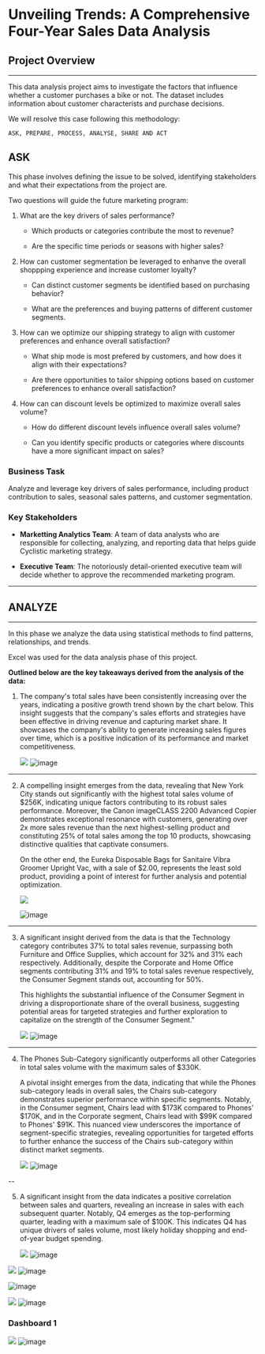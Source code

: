 # Unveiling Trends: A Comprehensive Four-Year Sales Data Analysis

## Project Overview
---
This data analysis project aims to investigate the factors that influence whether a customer purchases a bike or not. The dataset includes information about customer characterists and purchase decisions.

We will resolve this case following this methodology:

`ASK, PREPARE, PROCESS, ANALYSE, SHARE AND ACT`


## **ASK**

This phase involves defining the issue to be solved, identifying stakeholders and what their expectations from the project are.

Two questions will guide the future marketing program:

1. What are the key drivers of sales performance?
   
    - Which products or categories contribute the most to revenue?
  
    - Are the specific time periods or seasons with higher sales?
  
2. How can customer segmentation be leveraged to enhanve the overall shoppping experience and increase customer loyalty?

   - Can distinct customer segments be identified based on purchasing behavior?
     
   - What are the preferences and buying patterns of different customer segments.

3. How can we optimize our shipping strategy to align with customer preferences and enhance overall satisfaction?

   - What ship mode is most prefered by customers, and how does it align with their expectations?
  
   - Are there opportunities to tailor shipping options based on customer preferences to enhance overall satisfaction?
  
4. How can can discount levels be optimized to maximize overall sales volume?

   - How do different discount levels influence overall sales volume?
  
   - Can you identify specific products or categories where discounts have a more significant impact on sales?


### Business Task
Analyze and leverage key drivers of sales performance, including product contribution to sales, seasonal sales patterns, and customer segmentation.

### Key Stakeholders
- **Marketting Analytics Team**: A team of data analysts who are responsible for collecting, analyzing, and reporting data that helps guide Cyclistic marketing strategy.
  
- **Executive Team**: The notoriously detail-oriented executive team will decide whether to approve the recommended marketing program.
---


## **ANALYZE**
---
In this phase we analyze the data using statistical methods to find patterns, relationships, and trends.

Excel was used for the data analysis phase of this project.

**Outlined below are the key takeaways derived from the analysis of the data:**
1. The company's total sales have been consistently increasing over the years, indicating a positive growth trend shown by the chart below.
This insight suggests that the company's sales efforts and strategies have been effective in driving revenue and capturing market share. It showcases the company's ability to generate increasing sales figures over time, which is a positive indication of its performance and market competitiveness.

   ![](Overall_Sales_Trend)
   ![image](https://github.com/ziraefrimpong1/Excel-Project-2/assets/154938134/60fbe522-1d02-4188-94ef-74ff74c231b5)
---

2. A compelling insight emerges from the data, revealing that New York City stands out significantly with the highest total sales volume of $256K, indicating unique factors contributing to its robust sales performance. Moreover, the Canon imageCLASS 2200 Advanced Copier demonstrates exceptional resonance with customers, generating over 2x more sales revenue than the next highest-selling product and constituting 25% of total sales among the top 10 products, showcasing distinctive qualities that captivate consumers.
  
   On the other end, the Eureka Disposable Bags for Sanitaire Vibra Groomer Upright Vac, with a sale of $2.00, represents the least sold product, providing a point of interest for further analysis and potential optimization.
   
   ![](Top_10_Products_and_Cities)

   ![image](https://github.com/ziraefrimpong1/Excel-Project-2/assets/154938134/83bb297a-d956-43d1-a254-5f0a2ea9d17f)

---

3. A significant insight derived from the data is that the Technology category contributes 37% to total sales revenue, surpassing both Furniture and Office Supplies, which account for 32% and 31% each respectively. Additionally, despite the Corporate and Home Office segments contributing 31% and 19% to total sales revenue respectively, the Consumer Segment stands out, accounting for 50%.

   This highlights the substantial influence of the Consumer Segment in driving a disproportionate share of the overall business, suggesting potential areas for targeted strategies and further exploration to capitalize on the strength of the Consumer Segment."

    ![](Sales_Contribution_by_Category_and_Segment)
   ![image](https://github.com/ziraefrimpong1/Excel-Project-2/assets/154938134/6fccdfc9-4cfe-473e-bca6-e48ec3223b13)

---

4. The Phones Sub-Category significantly outperforms all other Categories in total sales volume with the maximum sales of $330K. 

   A pivotal insight emerges from the data, indicating that while the Phones sub-category leads in overall sales, the Chairs sub-category demonstrates superior performance within specific segments. Notably, in the Consumer segment, Chairs lead with $173K compared to Phones' $170K, and in the Corporate segment, Chairs lead with $99K compared to Phones' $91K. This nuanced view underscores the importance of segment-specific strategies, revealing opportunities for targeted efforts to further enhance the success of the Chairs sub-category within distinct market segments.
    
   ![](Preference_from_Top5_Sub-Category)
![image](https://github.com/ziraefrimpong1/Excel-Project-2/assets/154938134/7cae844d-85d6-4bf3-82b4-2bae04c03b90)

--

5. A significant insight from the data indicates a positive correlation between sales and quarters, revealing an increase in sales with each subsequent quarter. Notably, Q4 emerges as the top-performing quarter, leading with a maximum sale of $100K. 
This indicates Q4 has unique drivers of sales volume, most likely holiday shopping and end-of-year budget spending.

   ![](Sales_Performance_by_Quarter)
![image](https://github.com/ziraefrimpong1/Excel-Project-2/assets/154938134/71154a8e-e3df-4e66-ab82-e9c21a9d9cd7)


![](Sales_Trend_by_Month)
![image](https://github.com/ziraefrimpong1/Excel-Project-2/assets/154938134/346c8342-063d-48cd-89aa-44c6f15abafe)

[](Impact_of_Discount_on_Specific_Products)
![image](https://github.com/ziraefrimpong1/Excel-Project-2/assets/154938134/20a627ea-271e-4aed-9a13-f77eeecf8423)


![](Dashboard_2)
![image](https://github.com/ziraefrimpong1/Excel-Project-2/assets/154938134/90ebae28-38c7-4f07-ba12-052a22c13dec)










### **Dashboard 1**

![](Dashboard_1)
![image](https://github.com/ziraefrimpong1/Excel-Project-2/assets/154938134/fa3ce17e-cfdb-4ec8-8d62-cd0867031784)













